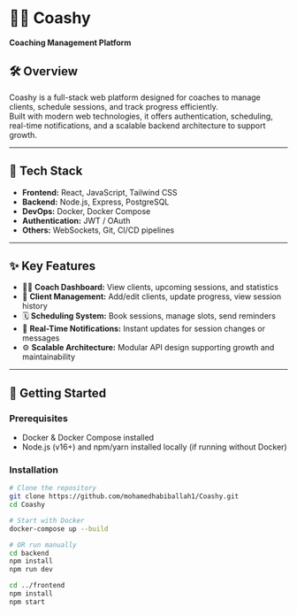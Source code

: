 # 🏋️‍♂️ Coashy  
**Coaching Management Platform**

## 🛠️ Overview  
Coashy is a full-stack web platform designed for coaches to manage clients, schedule sessions, and track progress efficiently.  
Built with modern web technologies, it offers authentication, scheduling, real-time notifications, and a scalable backend architecture to support growth.

---

## 🔧 Tech Stack  
- **Frontend:** React, JavaScript, Tailwind CSS  
- **Backend:** Node.js, Express, PostgreSQL  
- **DevOps:** Docker, Docker Compose  
- **Authentication:** JWT / OAuth  
- **Others:** WebSockets, Git, CI/CD pipelines

---

## ✨ Key Features  
- 🧑‍🏫 **Coach Dashboard:** View clients, upcoming sessions, and statistics  
- 👥 **Client Management:** Add/edit clients, update progress, view session history  
- 🗓️ **Scheduling System:** Book sessions, manage slots, send reminders  
- 🔔 **Real-Time Notifications:** Instant updates for session changes or messages  
- ⚙️ **Scalable Architecture:** Modular API design supporting growth and maintainability

---

## 🚀 Getting Started  

### Prerequisites  
- Docker & Docker Compose installed  
- Node.js (v16+) and npm/yarn installed locally (if running without Docker)

### Installation  
```bash
# Clone the repository
git clone https://github.com/mohamedhabiballah1/Coashy.git
cd Coashy

# Start with Docker
docker-compose up --build

# OR run manually
cd backend
npm install
npm run dev

cd ../frontend
npm install
npm start
